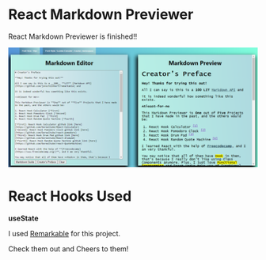 # React Markdown Previewer

React Markdown Previewer is finished!!

![](/src/images/mar2.png)

# React Hooks Used

**useState**

I used [Remarkable](https://github.com/jonschlinkert/remarkable) for this project.

Check them out and Cheers to them!


